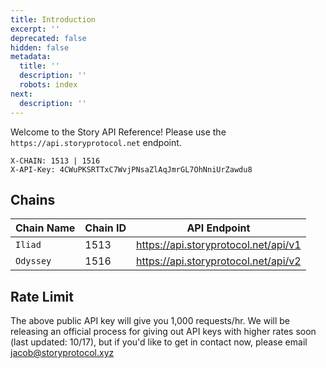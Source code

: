 ```yaml
---
title: Introduction
excerpt: ''
deprecated: false
hidden: false
metadata:
  title: ''
  description: ''
  robots: index
next:
  description: ''
---
```

Welcome to the Story API Reference! Please use the `https://api.storyprotocol.net` endpoint.

```text Headers
X-CHAIN: 1513 | 1516
X-API-Key: 4CWuPKSRTTxC7WvjPNsaZlAqJmrGL7OhNniUrZawdu8
```

## Chains

| Chain Name | Chain ID | API Endpoint |
|------------|----------|--------------|
| `Iliad` | 1513 | https://api.storyprotocol.net/api/v1 |
| `Odyssey` | 1516 | https://api.storyprotocol.net/api/v2 |

## Rate Limit

The above public API key will give you 1,000 requests/hr. We will be releasing an official process for giving out API keys with higher rates soon (last updated: 10/17), but if you'd like to get in contact now, please email [jacob@storyprotocol.xyz](mailto:jacob@storyprotocol.xyz)
